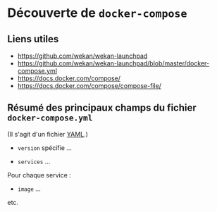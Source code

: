 # Découverte de `docker-compose`

## Liens utiles

* <https://github.com/wekan/wekan-launchpad>
* <https://github.com/wekan/wekan-launchpad/blob/master/docker-compose.yml>
* <https://docs.docker.com/compose/>
* <https://docs.docker.com/compose/compose-file/>

## Résumé des principaux champs du fichier `docker-compose.yml`

(Il s'agit d'un fichier [YAML](https://en.wikipedia.org/wiki/YAML).)

* `version` spécifie ...

* `services` ...
   
Pour chaque service :

* `image` ...

etc.
